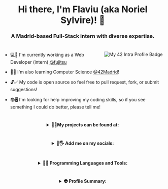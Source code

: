 <h1 align="center">Hi there, I'm Flaviu (aka Noriel Sylvire)! 👋</h1>
<h3 align="center"> A Madrid-based Full-Stack intern with diverse expertise.

#

<img align="right" src="https://badge42.vercel.app/api/v2/clhxrw1x7000608mi0kserdz4/stats?cursusId=21&coalitionId=64" alt="My 42 Intra Profile Badge"/>
  
- 💻🌸 I'm currently working as a Web Developer (intern) [@fujitsu](https://github.com/fujitsu)
  
-  🚀✨ I'm also learning Computer Science [@42Madrid](https://github.com/42School)!
  
- 🔓✅ My code is open source so feel free to pull request, fork, or submit suggestions!
  
- 📚🖥 I'm looking for help improving my coding skills, so if you see something I could do better, please tell me!

#

<details>
  <summary align="center"><b>🔮💎My projects can be found at:</b></summary>
  <br/>
  <p align="center">
    <a href="https://norielsylvire.itch.io">
      <img src="https://img.shields.io/badge/Itch-%23FF0B34.svg?style=for-the-badge&logo=Itch.io&logoColor=white" alt="My games on Itch.io"/>
    </a>
    <a href="https://github.com/NorielSylvire">
      <img src="https://img.shields.io/badge/github-%23121011.svg?style=for-the-badge&logo=github&logoColor=white" alt="My projects on GitHub"/>
    </a>
    <a href="https://content.minetest.net/users/Noriel_Sylvire/">
      <img src="https://img.shields.io/badge/Minetest-ContentDB-brightgreen?logo=Minetest&style=for-the-badge&logoColor=brightgreen" alt="Minetest ContentDB - My mods on Minetest"/>
    </a>
  </p>
</details>

#

<details>
  <summary align="center"><b>👤🖐 Add me on my socials:</b></summary>
  <br/>
  <p align="center">
    <a href="https://es.linkedin.com/in/flaviu-e-hongu-9a7a5a1b9">
      <img src="https://img.shields.io/badge/LinkedIn-0077B5?style=for-the-badge&logo=linkedin&logoColor=white" alt="LinkedIn - Connect with me on LinkedIn"/>
    </a>
    <a href="https://mastodon.social/@norielsylvire">
      <img src="https://img.shields.io/badge/-MASTODON-%232B90D9?style=for-the-badge&logo=mastodon&logoColor=white" alt="Mastodon - Follow me on Mastodon"/>
    </a>
    <a href="https://www.youtube.com/@norielsylvire/featured">
      <img src="https://img.shields.io/badge/YouTube-%23FF0000.svg?style=for-the-badge&logo=YouTube&logoColor=white" alt="YouTube - Check out my YouTube channel"/>
    </a>
    <a href="https://twitter.com/NSylvire">
      <img src="https://img.shields.io/badge/Twitter-%231DA1F2.svg?style=for-the-badge&logo=Twitter&logoColor=white" alt="Twitter - Follow me on Twitter"/>
    </a>
  </p>
</details>

#

<details>
  <summary align="center"><b>🔨🧰 Programming Languages and Tools:</b></summary>
  <br/>
  <p align="center">
    <img src="https://worldvectorlogo.com/logos/unity-69.svg" width="40" alt="Unity logo"/>
    <img src="https://worldvectorlogo.com/logos/c--4.svg" width="40" alt="C++ logo"/>
    <img src="https://worldvectorlogo.com/logos/c-1.svg" width="40" alt="C# logo"/>
    <img src="https://worldvectorlogo.com/logos/c.svg" width="40" alt="C logo"/>
    <img src="https://worldvectorlogo.com/logos/lua-5.svg" width="40" alt="Lua logo"/>
    <img src="https://worldvectorlogo.com/logos/godot-1.svg" width="50" alt="Godot logo"/>
    <img src="https://worldvectorlogo.com/logos/intellij-idea-1.svg" width="40" alt="IntelliJ IDEA logo"/>
    <img src="https://worldvectorlogo.com/logos/eclipse-11.svg" width="40" alt="Eclipse logo"/>
    <img src="https://worldvectorlogo.com/logos/grails-1.svg" height="30" alt="Grails logo"/>
    <img src="https://worldvectorlogo.com/logos/java-4.svg" height="50" alt="Java logo"/>
    <img src="https://worldvectorlogo.com/logos/spring-3.svg" width="40" alt="Spring logo"/>
    <img src="https://worldvectorlogo.com/logos/jquery-4.svg" width="40" alt="jQuery logo"/>
    <img src="https://worldvectorlogo.com/logos/typescript.svg" width="40" alt="TypeScript logo"/>
    <img src="https://worldvectorlogo.com/logos/logo-javascript.svg" width="40" alt="JavaScript logo"/>
    <img src="https://worldvectorlogo.com/logos/css-3.svg" width="40" alt="CSS logo"/>
    <img src="https://worldvectorlogo.com/logos/html-1.svg" width="40" alt="HTML logo"/>
    <img src="https://worldvectorlogo.com/logos/jenkins-1.svg" height="50" alt="Jenkins logo"/>
    <img src="https://worldvectorlogo.com/logos/git-icon.svg" width="40" alt="Git logo"/>
    <img src="https://learn.microsoft.com/en-us/cpp/media/index/logo-asm.svg" width="40" alt="Assembly logo"/>
    <img src="https://worldvectorlogo.com/logos/linux-tux.svg" width="40" alt="Linux logo"/>
    <img src="https://worldvectorlogo.com/logos/ubuntu-4.svg" width="40" alt="Ubuntu logo"/>
  </p>
</details>

#

<details>
  <summary align="center"><b>👽 Profile Summary:</b></summary>
  <br/>
  <p align="center">
    <img src="https://img.shields.io/badge/Made%20With-Love-orange.svg" alt="Made With Love"/>
    <a href="https://github.com/NorielSylvire?tab=followers">
      <img src="https://img.shields.io/github/followers/NorielSylvire?color=red&logo=github&style=flat" alt="GitHub Followers"/>
    </a>
  </p>
  <br/>
  <p align="center">
    <img src="https://github-readme-stats-git-masterrstaa-rickstaa.vercel.app/api?username=NorielSylvire&theme=onedark" alt="GitHub Stats"/>
    <img src="https://github-readme-stats.vercel.app/api/top-langs/?username=NorielSylvire&theme=onedark&hide=html,css,scss&langs_count=8&layout=compact" alt="Top Languages"/>
  </p>

  <br/>

  <p align="center">
    <img src="https://github-profile-summary-cards.vercel.app/api/cards/profile-details?username=NorielSylvire&theme=onedark" alt="Profile Details"/>
  </p>
</details>
